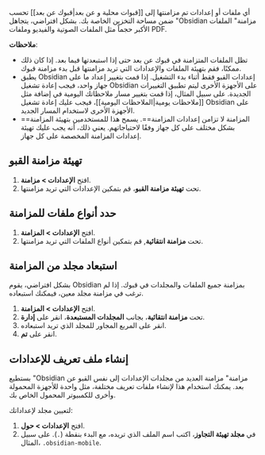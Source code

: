 أي ملفات أو إعدادات تم مزامنتها إلى [[قبوات محلية و عن بعد|قبوك عن بعد]] تحسب ضمن مساحة التخزين الخاصة بك. بشكل افتراضي، يتجاهل "Obsidian مزامنة" الملفات الأكبر حجماً مثل الملفات الصوتية والفيديو وملفات PDF.

**ملاحظات**:

- تظل الملفات المتزامنة في قبوك عن بعد حتى إذا استبعدتها فيما بعد. إذا كان ذلك ممكنًا، فقم بتهيئة الملفات والإعدادات التي تريد مزامنتها قبل بدء مزامنة قبوك.
- يطبق Obsidian إعدادات القبو فقط أثناء بدء التشغيل. إذا قمت بتغيير إعداد ما على جهاز واحد، فيجب إعادة تشغيل Obsidian على الأجهزة الأخرى ليتم تطبيق التغييرات الجديدة. على سبيل المثال، إذا قمت بتغيير مسار ملاحظاتك اليومية في إضافة مثل [[ملاحظات يومية|الملاحظات اليومية]]، فيجب عليك إعادة تشغيل Obsidian على الأجهزة الأخرى لاستخدام المسار الجديد.
- ==المزامنة لا تزامن إعدادات المزامنة==. يسمح هذا للمستخدمين بتهيئة المزامنة بشكل مختلف على كل جهاز وفقًا لاحتياجاتهم. يعني ذلك، أنه يجب عليك تهيئة إعدادات المزامنة المخصصة على كل جهاز.

## تهيئة مزامنة القبو

1. افتح **الإعدادات > مزامنة**.
2. تحت **تهيئة مزامنة القبو**، قم بتمكين الإعدادات التي تريد مزامنتها.

## حدد أنواع ملفات للمزامنة

1. افتح **الإعدادات > المزامنة**.
2. تحت **مزامنة انتقائية**, قم بتمكين أنواع الملفات التي تريد مزامنتها.

## استبعاد مجلد من المزامنة

بشكل افتراضي، يقوم Obsidian بمزامنة جميع الملفات والمجلدات في قبوك. إذا لم ترغب في مزامنة مجلد معين، فيمكنك استبعاده.

1. افتح **الإعدادات > المزامنة**.
2. تحت **مزامنة انتقائية**، بجانب **المجلدات المستبعدة**، انقر على **إدارة**.
3. انقر على المربع المجاور للمجلد الذي تريد استبعاده.
4. انقر على **تم**.

## إنشاء ملف تعريف للإعدادات

بستطيع "Obsidian مزامنة" مزامنة العديد من مجلدات الإعدادات إلى نفس القبو عن بعد. يمكنك استخدام هذا لإنشاء ملفات تعريف مختلفة، مثل واحدة للأجهزة المحمولة وأخرى للكمبيوتر المحمول الخاص بك.

لتعيين مجلد لإعداداتك:

1. افتح **الإعدادات > حول**.
2. في **مجلد تهيئة التجاوز**، اكتب اسم الملف الذي تريده، مع البدء بنقطة (`.`). على سبيل المثال، <code dir="ltr">.obsidian-mobile</code>.
